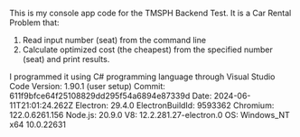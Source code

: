This is my console app code for the TMSPH Backend Test. It is a Car Rental Problem that:

1. Read input number (seat) from the command line
2. Calculate optimized cost (the cheapest) from the specified number (seat) and print results.

I programmed it using C# programming language through Visual Studio Code 
Version: 1.90.1 (user setup)
Commit: 611f9bfce64f25108829dd295f54a6894e87339d
Date: 2024-06-11T21:01:24.262Z
Electron: 29.4.0
ElectronBuildId: 9593362
Chromium: 122.0.6261.156
Node.js: 20.9.0
V8: 12.2.281.27-electron.0
OS: Windows_NT x64 10.0.22631
